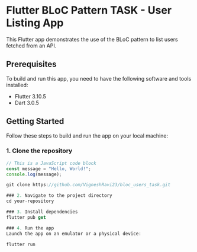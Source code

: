 # Flutter BLoC Pattern TASK - User Listing App

This Flutter app demonstrates the use of the BLoC pattern to list users fetched from an API.

## Prerequisites

To build and run this app, you need to have the following software and tools installed:

- Flutter 3.10.5
- Dart 3.0.5

## Getting Started

Follow these steps to build and run the app on your local machine:

### 1. Clone the repository
```javascript
// This is a JavaScript code block
const message = "Hello, World!";
console.log(message);

git clone https://github.com/VigneshRavi23/bloc_users_task.git

### 2. Navigate to the project directory
cd your-repository

### 3. Install dependencies
flutter pub get

### 4. Run the app
Launch the app on an emulator or a physical device:

flutter run
